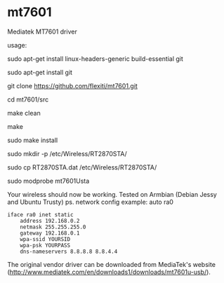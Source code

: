 # mt7601
Mediatek MT7601 driver

usage:

sudo apt-get install linux-headers-generic build-essential git

sudo apt-get install git

git clone https://github.com/flexiti/mt7601.git 

cd mt7601/src

make clean 

make

sudo make install

sudo mkdir -p /etc/Wireless/RT2870STA/

sudo cp RT2870STA.dat /etc/Wireless/RT2870STA/

sudo modprobe mt7601Usta

Your wireless should now be working.
Tested on Armbian (Debian Jessy and Ubuntu Trusty)
ps.
network config example: 
auto ra0

	iface ra0 inet static     
        address 192.168.0.2
        netmask 255.255.255.0
        gateway 192.168.0.1 
        wpa-ssid YOURSID
        wpa-psk YOURPASS
        dns-nameservers 8.8.8.8 8.8.4.4 
        
  The original vendor driver can be downloaded from MediaTek's website 
  (http://www.mediatek.com/en/downloads1/downloads/mt7601u-usb/).       
        
